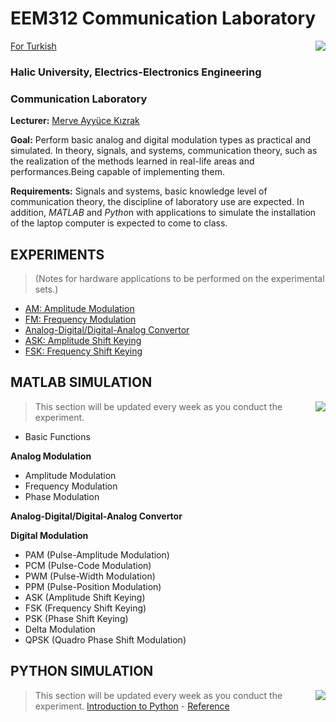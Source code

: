 # EEM312 Communication Laboratory 
[For Turkish](https://github.com/ayyucekizrak/EEM312-Haberlesme-Laboratuvari/blob/master/README.md)
<img align="right" src="https://www.tercihrobotu.com.tr/MediaFiles/Universities/Logos/LGB_2019_1.png">

### Halic University, Electrics-Electronics Engineering 
### Communication Laboratory

**Lecturer:** [Merve Ayyüce Kızrak](http://www.ayyucekizrak.com/en/about/)

**Goal:** Perform basic analog and digital modulation types as practical and simulated. In theory, signals, and systems, communication theory, such as the realization of the methods learned in real-life areas and performances.Being capable of implementing them.

**Requirements:** Signals and systems, basic knowledge level of communication theory, the discipline of laboratory use are expected. In addition, *MATLAB* and *Pytho*n with applications to simulate the installation of the laptop computer is expected to come to class.

## EXPERIMENTS 
> (Notes for hardware applications to be performed on the experimental sets.)

- [AM: Amplitude Modulation](https://github.com/ayyucekizrak/EEM312-Haberlesme-Laboratuvari/blob/master/2-modul-2-ENG.pdf)
- [FM: Frequency Modulation](https://github.com/ayyucekizrak/EEM312-Haberlesme-Laboratuvari/blob/master/3-modul-3-ENG.pdf)
- [Analog-Digital/Digital-Analog Convertor](https://github.com/ayyucekizrak/EEM312-Haberlesme-Laboratuvari/blob/master/4-modul-4-ENG.pdf)
- [ASK: Amplitude Shift Keying](https://github.com/ayyucekizrak/EEM312-Haberlesme-Laboratuvari/blob/master/6-ASK-2016-ENG.pdf)
- [FSK: Frequency Shift Keying](https://github.com/ayyucekizrak/EEM312-Haberlesme-Laboratuvari/blob/master/7-FSK-2016-ENG.pdf)

## MATLAB SIMULATION
<img align="right" src="https://www.computerhope.com/jargon/m/matlab-logo.jpg">

> This section will be updated every week as you conduct the experiment. 

- Basic Functions

**Analog Modulation**
- Amplitude Modulation
- Frequency Modulation
- Phase Modulation

**Analog-Digital/Digital-Analog Convertor**

**Digital Modulation**
- PAM (Pulse-Amplitude Modulation)
- PCM (Pulse-Code Modulation)
- PWM (Pulse-Width Modulation)
- PPM (Pulse-Position Modulation)
- ASK (Amplitude Shift Keying)
- FSK (Frequency Shift Keying)
- PSK (Phase Shift Keying)
- Delta Modulation
- QPSK (Quadro Phase Shift Modulation)


## PYTHON SIMULATION
<img align="right" src="https://www.101computing.net/wp/wp-content/uploads/python-logo-1.png">

> This section will be updated every week as you conduct the experiment.
[Introduction to Python](https://github.com/fuatbeser/python-notlarim/blob/master/python_turkce_baslangic.ipynb) - [Reference](https://github.com/fuatbeser)


